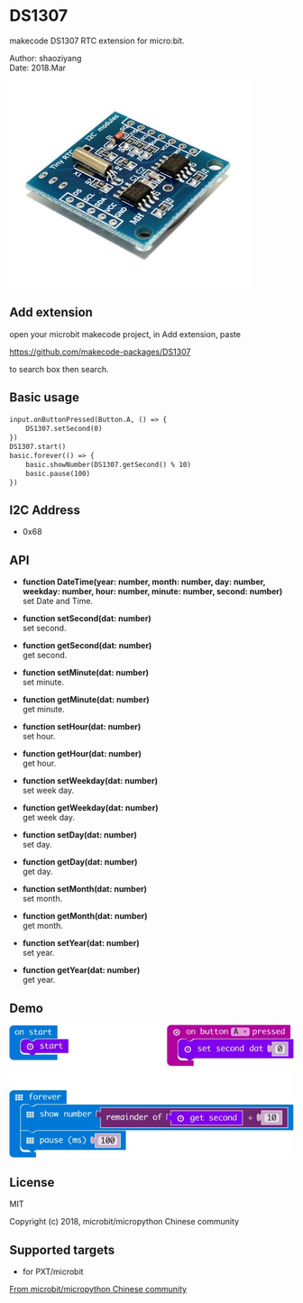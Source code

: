 # DS1307

makecode DS1307 RTC extension for micro:bit.  

Author: shaoziyang  
Date:   2018.Mar  
  
  
![](ds1307.jpg)

## Add extension

open your microbit makecode project, in Add extension, paste  

https://github.com/makecode-packages/DS1307  

to search box then search.


## Basic usage
```
input.onButtonPressed(Button.A, () => {
    DS1307.setSecond(0)
})
DS1307.start()
basic.forever(() => {
    basic.showNumber(DS1307.getSecond() % 10)
    basic.pause(100)
})
```

## I2C Address  

- 0x68  

## API

- **function DateTime(year: number, month: number, day: number, weekday: number, hour: number, minute: number, second: number)**  
set Date and Time.  

- **function setSecond(dat: number)**  
set second.

- **function getSecond(dat: number)**  
get second.

- **function setMinute(dat: number)**  
set minute.

- **function getMinute(dat: number)**  
get minute.

- **function setHour(dat: number)**  
set hour.

- **function getHour(dat: number)**  
get hour.

- **function setWeekday(dat: number)**  
set week day.

- **function getWeekday(dat: number)**  
get week day.

- **function setDay(dat: number)**  
set day.

- **function getDay(dat: number)**  
get day.

- **function setMonth(dat: number)**  
set month.

- **function getMonth(dat: number)**  
get month.

- **function setYear(dat: number)**  
set year.

- **function getYear(dat: number)**  
get year.


## Demo

![](demo.jpg)

## License

MIT

Copyright (c) 2018, microbit/micropython Chinese community  

## Supported targets

* for PXT/microbit


[From microbit/micropython Chinese community](http://www.micropython.org.cn)
